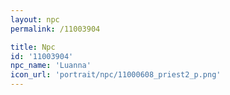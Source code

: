 ```yaml
---
layout: npc
permalink: /11003904

title: Npc
id: '11003904'
npc_name: 'Luanna'
icon_url: 'portrait/npc/11000608_priest2_p.png'
---
```

